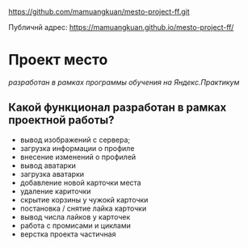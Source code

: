 https://github.com/mamuangkuan/mesto-project-ff.git

Публичнй адрес:
https://mamuangkuan.github.io/mesto-project-ff/

# Проект место

*разработан в рамках программы обучения на Яндекс.Практикум*

## Какой функционал разработан в рамках проектной работы?

* вывод изображений с сервера;
* загрузка информации о профиле
* внесение изменений о профилей
* вывод аватарки
* загрузка аватарки
* добавление новой карточки места
* удаление кариточки
* скрытие корзины у чужокй карточки
* постановка / снятие лайка карточки
* вывод числа лайков у карточек
* работа с промисами и циклами
* верстка проекта частичная
